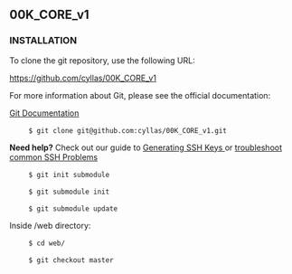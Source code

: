 ## 00K_CORE_v1


### INSTALLATION
To clone the git repository, use the following URL:

https://github.com/cyllas/00K_CORE_v1

For more information about Git, please see the official documentation:

<a href="http://git-scm.com/documentation">Git Documentation</a>

<pre>
    <code>$ git clone git@github.com:cyllas/00K_CORE_v1.git</code>
</pre>
<b>Need help?</b> Check out our guide to <a href="https://help.github.com/articles/generating-ssh-keys">Generating SSH Keys
</a> or <a href="https://help.github.com/categories/56/articles">troubleshoot common SSH Problems</a>

<pre>
    <code>$ git init submodule</code>
</pre>
<pre>
    <code>$ git submodule init</code>
</pre>
<pre>
    <code>$ git submodule update</code>
</pre>
Inside /web directory:
<pre>
    <code>$ cd web/</code>
</pre>
<pre>
    <code>$ git checkout master</code>
</pre>


